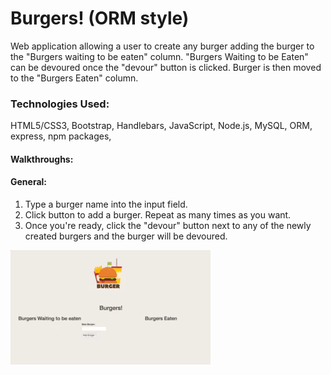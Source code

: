 # Burgers! (ORM style)

Web application allowing a user to create any burger adding the burger to the "Burgers waiting to be eaten" column. "Burgers Waiting to be Eaten" can be devoured once the "devour" button is clicked. Burger is then moved to the "Burgers Eaten" column.

### Technologies Used:
HTML5/CSS3, Bootstrap, Handlebars, JavaScript, Node.js, MySQL, ORM, express, npm packages,

#### Walkthroughs:
#### General:
1. Type a burger name into the input field.
2. Click button to add a burger. Repeat as many times as you want.
3. Once you're ready, click the "devour" button next to any of the newly created burgers and the burger will be devoured.

![Burgers! walkthrough](./readme-material/walkthrough.gif)